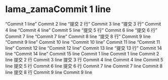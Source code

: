 # lama_zamaCommit 1 line
“Commit 1 line”
Commit 2 line
“提交 2 行”
Commit 3 line
“提交 3 行”
Commit 4 line
“Commit 4 line”
Commit 5 line
“提交 5 行”
Commit 6 line
“提交 6 行”
Commit 7 line
“Commit 7 line”
Commit 8 line
“提交 8 行”
Commit 9 line
“Commit 9 line”
Commit 10 line
“Commit 10 line”
Commit 11 line
“Commit 11 line”
Commit 12 line
“Commit 12 line”
Commit 13 line
“提交 13 行”
Commit 14 line
“Commit 14 line”
Commit 15 line
Commit 1 line
Commit 1 line
Commit 2 line
提交 2 行
Commit 3 line
提交 3 行
Commit 4 line
Commit 4 line
Commit 5 line
提交 5 行
Commit 6 line
提交 6 行
Commit 7 line
Commit 7 line
Commit 8 line
提交 8 行
Commit 9 line
Commit 9 line
